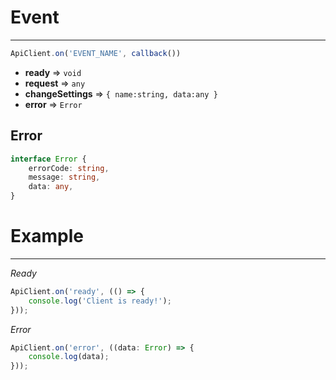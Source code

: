 # Event

-----------

```typescript
ApiClient.on('EVENT_NAME', callback()) 
```

- **ready** => `void`
- **request** => `any`
- **changeSettings** => `{ name:string, data:any }`
- **error** => `Error`

## Error

```typescript
interface Error {
    errorCode: string,
    message: string,
    data: any,
}
```

# Example

-----------

*Ready*

```typescript
ApiClient.on('ready', (() => {
    console.log('Client is ready!');
}));
```

*Error*

```typescript
ApiClient.on('error', ((data: Error) => {
    console.log(data);
}));
```